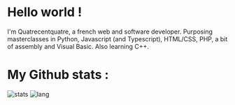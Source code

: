 # Hello world !

I'm Quatrecentquatre, a french web and software developer. Purposing masterclasses in Python, Javascript (and Typescript), HTML/CSS, PHP, a bit of assembly and Visual Basic. Also learning C++.

# My Github stats :
![stats](https://github-readme-stats.vercel.app/api?username=quatrecentquatre-404&show_icons=true&theme=radical)
![lang](https://github-readme-stats.vercel.app/api/top-langs/?username=quatrecentquatre-404&theme=radical)
